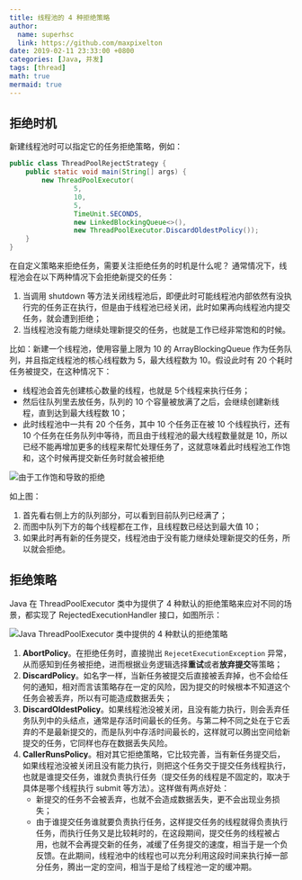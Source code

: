 ```yaml
---
title: 线程池的 4 种拒绝策略
author:
  name: superhsc
  link: https://github.com/maxpixelton
date: 2019-02-11 23:33:00 +0800
categories: [Java, 并发]
tags: [thread]
math: true
mermaid: true
---
```


## 拒绝时机

新建线程池时可以指定它的任务拒绝策略，例如：

```java
public class ThreadPoolRejectStrategy {
    public static void main(String[] args) {
        new ThreadPoolExecutor(
                5,
                10,
                5,
                TimeUnit.SECONDS,
                new LinkedBlockingQueue<>(),
                new ThreadPoolExecutor.DiscardOldestPolicy());
    }
}
```

在自定义策略来拒绝任务，需要关注拒绝任务的时机是什么呢？ 通常情况下，线程池会在以下两种情况下会拒绝新提交的任务：
1. 当调用 shutdown 等方法关闭线程池后，即便此时可能线程池内部依然有没执行完的任务正在执行，但是由于线程池已经关闭，此时如果再向线程池内提交任务，就会遭到拒绝；
1. 当线程池没有能力继续处理新提交的任务，也就是工作已经非常饱和的时候。

比如：新建一个线程池，使用容量上限为 10 的 ArrayBlockingQueue 作为任务队列，并且指定线程池的核心线程数为 5，最大线程数为 10。假设此时有 20 个耗时任务被提交，在这种情况下：
- 线程池会首先创建核心数量的线程，也就是 5个线程来执行任务；
- 然后往队列里去放任务，队列的 10 个容量被放满了之后，会继续创建新线程，直到达到最大线程数 10；
- 此时线程池中一共有 20 个任务，其中 10 个任务正在被 10 个线程执行，还有 10 个任务在任务队列中等待，而且由于线程池的最大线程数量就是 10，所以已经不能再增加更多的线程来帮忙处理任务了，这就意味着此时线程池工作饱和，这个时候再提交新任务时就会被拒绝

![由于工作饱和导致的拒绝](https://maxpixelton.github.io/images/assert/java/thread/java-thread-rejection-policy-1.png)

如上图：

1. 首先看右侧上方的队列部分，可以看到目前队列已经满了；
2. 而图中队列下方的每个线程都在工作，且线程数已经达到最大值 10；
3. 如果此时再有新的任务提交，线程池由于没有能力继续处理新提交的任务，所以就会拒绝。


## 拒绝策略

Java 在 ThreadPoolExecutor 类中为提供了 4 种默认的拒绝策略来应对不同的场景，都实现了 RejectedExecutionHandler 接口，如图所示：

![Java ThreadPoolExecutor 类中提供的 4 种默认的拒绝策略](https://maxpixelton.github.io/images/assert/java/thread/java-thread-rejection-policy-2.png)

1. **AbortPolicy**。在拒绝任务时，直接抛出 `RejecetExecutionException` 异常，从而感知到任务被拒绝，进而根据业务逻辑选择**重试**或者**放弃提交**等策略；
2. **DiscardPolicy**。如名字一样，当新任务被提交后直接被丢弃掉，也不会给任何的通知，相对而言该策略存在一定的风险，因为提交的时候根本不知道这个任务会被丢弃，所以有可能造成数据丢失；
3. **DiscardOldestPolicy**。如果线程池没被关闭，且没有能力执行，则会丢弃任务队列中的头结点，通常是存活时间最长的任务。与第二种不同之处在于它丢弃的不是最新提交的，而是队列中存活时间最长的，这样就可以腾出空间给新提交的任务，它同样也存在数据丢失风险。
4. **CallerRunsPolicy**。相对其它拒绝策略，它比较完善，当有新任务提交后，如果线程池没被关闭且没有能力执行，则把这个任务交于提交任务线程执行，也就是谁提交任务，谁就负责执行任务（提交任务的线程是不固定的，取决于具体是哪个线程执行 submit 等方法）。这样做有两点好处：
   - 新提交的任务不会被丢弃，也就不会造成数据丢失，更不会出现业务损失；
   - 由于谁提交任务谁就要负责执行任务，这样提交任务的线程就得负责执行任务，而执行任务又是比较耗时的，在这段期间，提交任务的线程被占用，也就不会再提交新的任务，减缓了任务提交的速度，相当于是一个负反馈。在此期间，线程池中的线程也可以充分利用这段时间来执行掉一部分任务，腾出一定的空间，相当于是给了线程池一定的缓冲期。
